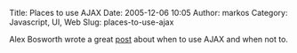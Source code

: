 Title: Places to use AJAX
Date: 2005-12-06 10:05
Author: markos
Category: Javascript, UI, Web
Slug: places-to-use-ajax

Alex Bosworth wrote a great
[post](http://www.sourcelabs.com/blogs/ajb/2005/12/10_places_you_must_use_ajax.html "Alex's post about applicability of AJAX")
about when to use AJAX and when not to.


